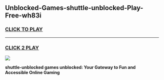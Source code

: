 
## Unblocked-Games-shuttle-unblocked-Play-Free-wh83i
<h3>
<a href="https://premium76.site?title=shuttle-unblocked&ref=12A">CLICK TO PLAY</a></h3>
<hr>

<h3>
<a href="https://premium76.site?title=shuttle-unblocked&ref=12A">CLICK 2 PLAY</a>
  
</h3>

<a href="https://premium76.site?title=shuttle-unblocked&ref=12A"><img src="https://clearcache.store/games.png"></a>


**shuttle-unblocked games unblocked: Your Gateway to Fun and Accessible Online Gaming**
